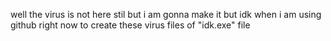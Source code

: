 well the virus is not here stil but i am gonna make it but idk when i am using github right now to create these virus files of "idk.exe" file
